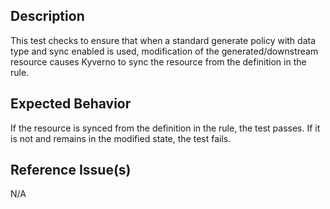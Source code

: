 ## Description

This test checks to ensure that when a standard generate policy with data type and sync enabled is used, modification of the generated/downstream resource causes Kyverno to sync the resource from the definition in the rule.

## Expected Behavior

If the resource is synced from the definition in the rule, the test passes. If it is not and remains in the modified state, the test fails.

## Reference Issue(s)

N/A